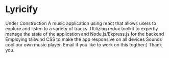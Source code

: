 # Lyricify
Under Construction
A music application using react that allows users to explore and listen to a variety of tracks.
Utilizing redux toolkit to expertly manage the state of the application and  Node.js/Express.js  for the backend
Employing tailwind CSS to make the app responsive on all devices
Sounds cool our own music player. Email if you like to work on this togther:)
Thank you.
